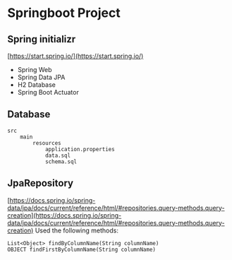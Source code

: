 # Springboot Project
## Spring initializr
[https://start.spring.io/](https://start.spring.io/)
- Spring Web
- Spring Data JPA
- H2 Database
- Spring Boot Actuator

## Database
```
src
    main
        resources
            application.properties
            data.sql
            schema.sql
```

## JpaRepository
[https://docs.spring.io/spring-data/jpa/docs/current/reference/html/#repositories.query-methods.query-creation](https://docs.spring.io/spring-data/jpa/docs/current/reference/html/#repositories.query-methods.query-creation)
Used the following methods:
```
List<Object> findByColumnName(String columnName) 
OBJECT findFirstByColumnName(String columnName) 
```
